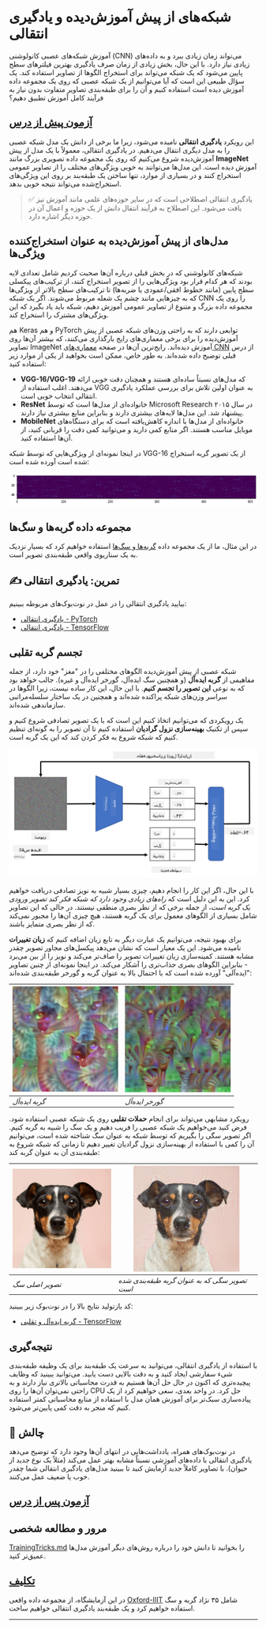 <!--
CO_OP_TRANSLATOR_METADATA:
{
  "original_hash": "178c0b5ee5395733eb18aec51e71a0a9",
  "translation_date": "2025-09-23T12:27:35+00:00",
  "source_file": "lessons/4-ComputerVision/08-TransferLearning/README.md",
  "language_code": "fa"
}
-->
# شبکه‌های از پیش آموزش‌دیده و یادگیری انتقالی

آموزش شبکه‌های عصبی کانولوشنی (CNN) می‌تواند زمان زیادی ببرد و به داده‌های زیادی نیاز دارد. با این حال، بخش زیادی از زمان صرف یادگیری بهترین فیلترهای سطح پایین می‌شود که یک شبکه می‌تواند برای استخراج الگوها از تصاویر استفاده کند. یک سؤال طبیعی این است که آیا می‌توانیم از یک شبکه عصبی که روی یک مجموعه داده آموزش دیده است استفاده کنیم و آن را برای طبقه‌بندی تصاویر متفاوت بدون نیاز به فرآیند کامل آموزش تطبیق دهیم؟

## [آزمون پیش از درس](https://ff-quizzes.netlify.app/en/ai/quiz/15)

این رویکرد **یادگیری انتقالی** نامیده می‌شود، زیرا ما برخی از دانش یک مدل شبکه عصبی را به مدل دیگری انتقال می‌دهیم. در یادگیری انتقالی، معمولاً با یک مدل از پیش آموزش‌دیده شروع می‌کنیم که روی یک مجموعه داده تصویری بزرگ مانند **ImageNet** آموزش دیده است. این مدل‌ها می‌توانند به خوبی ویژگی‌های مختلف را از تصاویر عمومی استخراج کنند و در بسیاری از موارد، تنها ساختن یک طبقه‌بند بر روی این ویژگی‌های استخراج‌شده می‌تواند نتیجه خوبی بدهد.

> ✅ یادگیری انتقالی اصطلاحی است که در سایر حوزه‌های علمی مانند آموزش نیز یافت می‌شود. این اصطلاح به فرآیند انتقال دانش از یک حوزه و اعمال آن در حوزه دیگر اشاره دارد.

## مدل‌های از پیش آموزش‌دیده به عنوان استخراج‌کننده ویژگی‌ها

شبکه‌های کانولوشنی که در بخش قبلی درباره آن‌ها صحبت کردیم شامل تعدادی لایه بودند که هر کدام قرار بود ویژگی‌هایی را از تصویر استخراج کنند، از ترکیب‌های پیکسلی سطح پایین (مانند خطوط افقی/عمودی یا ضربه‌ها) تا ترکیب‌های سطح بالاتر از ویژگی‌ها که به چیزهایی مانند چشم یک شعله مربوط می‌شوند. اگر یک شبکه CNN را روی یک مجموعه داده بزرگ و متنوع از تصاویر عمومی آموزش دهیم، شبکه باید یاد بگیرد که این ویژگی‌های مشترک را استخراج کند.

هم Keras و هم PyTorch توابعی دارند که به راحتی وزن‌های شبکه عصبی از پیش آموزش‌دیده را برای برخی معماری‌های رایج بارگذاری می‌کنند، که بیشتر آن‌ها روی تصاویر ImageNet آموزش دیده‌اند. رایج‌ترین آن‌ها در صفحه [معماری‌های CNN](../07-ConvNets/CNN_Architectures.md) از درس قبلی توضیح داده شده‌اند. به طور خاص، ممکن است بخواهید از یکی از موارد زیر استفاده کنید:

* **VGG-16/VGG-19** که مدل‌های نسبتاً ساده‌ای هستند و همچنان دقت خوبی ارائه می‌دهند. اغلب استفاده از VGG به عنوان اولین تلاش برای بررسی عملکرد یادگیری انتقالی انتخاب خوبی است.
* **ResNet** خانواده‌ای از مدل‌ها است که توسط Microsoft Research در سال ۲۰۱۵ پیشنهاد شد. این مدل‌ها لایه‌های بیشتری دارند و بنابراین منابع بیشتری نیاز دارند.
* **MobileNet** خانواده‌ای از مدل‌ها با اندازه کاهش‌یافته است که برای دستگاه‌های موبایل مناسب هستند. اگر منابع کمی دارید و می‌توانید کمی دقت را قربانی کنید، از آن‌ها استفاده کنید.

در اینجا نمونه‌ای از ویژگی‌هایی که توسط شبکه VGG-16 از یک تصویر گربه استخراج شده است آورده شده است:

![ویژگی‌های استخراج‌شده توسط VGG-16](../../../../../translated_images/features.6291f9c7ba3a0b951af88fc9864632b9115365410765680680d30c927dd67354.fa.png)

## مجموعه داده گربه‌ها و سگ‌ها

در این مثال، ما از یک مجموعه داده [گربه‌ها و سگ‌ها](https://www.microsoft.com/download/details.aspx?id=54765&WT.mc_id=academic-77998-cacaste) استفاده خواهیم کرد که بسیار نزدیک به یک سناریوی واقعی طبقه‌بندی تصویر است.

## ✍️ تمرین: یادگیری انتقالی

بیایید یادگیری انتقالی را در عمل در نوت‌بوک‌های مربوطه ببینیم:

* [یادگیری انتقالی - PyTorch](TransferLearningPyTorch.ipynb)
* [یادگیری انتقالی - TensorFlow](TransferLearningTF.ipynb)

## تجسم گربه تقلبی

شبکه عصبی از پیش آموزش‌دیده الگوهای مختلفی را در "مغز" خود دارد، از جمله مفاهیمی از **گربه ایده‌آل** (و همچنین سگ ایده‌آل، گورخر ایده‌آل و غیره). جالب خواهد بود که به نوعی **این تصویر را تجسم کنیم**. با این حال، این کار ساده نیست، زیرا الگوها در سراسر وزن‌های شبکه پراکنده شده‌اند و همچنین در یک ساختار سلسله‌مراتبی سازماندهی شده‌اند.

یک رویکردی که می‌توانیم اتخاذ کنیم این است که با یک تصویر تصادفی شروع کنیم و سپس از تکنیک **بهینه‌سازی نزول گرادیان** استفاده کنیم تا آن تصویر را به گونه‌ای تنظیم کنیم که شبکه شروع به فکر کردن کند که این یک گربه است.

![حلقه بهینه‌سازی تصویر](../../../../../translated_images/ideal-cat-loop.999fbb8ff306e044f997032f4eef9152b453e6a990e449bbfb107de2493cc37e.fa.png)

با این حال، اگر این کار را انجام دهیم، چیزی بسیار شبیه به نویز تصادفی دریافت خواهیم کرد. این به این دلیل است که *راه‌های زیادی وجود دارد که شبکه فکر کند تصویر ورودی یک گربه است*، از جمله برخی که از نظر بصری منطقی نیستند. در حالی که این تصاویر شامل بسیاری از الگوهای معمول برای یک گربه هستند، هیچ چیزی آن‌ها را مجبور نمی‌کند که از نظر بصری متمایز باشند.

برای بهبود نتیجه، می‌توانیم یک عبارت دیگر به تابع زیان اضافه کنیم که **زیان تغییرات** نامیده می‌شود. این یک معیار است که نشان می‌دهد پیکسل‌های مجاور تصویر چقدر مشابه هستند. کمینه‌سازی زیان تغییرات تصویر را صاف‌تر می‌کند و نویز را از بین می‌برد - بنابراین الگوهای بصری جذاب‌تری را آشکار می‌کند. در اینجا نمونه‌ای از چنین تصاویر "ایده‌آلی" آورده شده است که با احتمال بالا به عنوان گربه و گورخر طبقه‌بندی شده‌اند:

![گربه ایده‌آل](../../../../../translated_images/ideal-cat.203dd4597643d6b0bd73038b87f9c0464322725e3a06ab145d25d4a861c70592.fa.png) | ![گورخر ایده‌آل](../../../../../translated_images/ideal-zebra.7f70e8b54ee15a7a314000bb5df38a6cfe086ea04d60df4d3ef313d046b98a2b.fa.png)
-----|-----
*گربه ایده‌آل* | *گورخر ایده‌آل*

رویکرد مشابهی می‌تواند برای انجام **حملات تقلبی** روی یک شبکه عصبی استفاده شود. فرض کنید می‌خواهیم یک شبکه عصبی را فریب دهیم و یک سگ را شبیه به گربه کنیم. اگر تصویر سگی را بگیریم که توسط شبکه به عنوان سگ شناخته شده است، می‌توانیم آن را کمی با استفاده از بهینه‌سازی نزول گرادیان تغییر دهیم تا زمانی که شبکه شروع به طبقه‌بندی آن به عنوان گربه کند:

![تصویر سگ](../../../../../translated_images/original-dog.8f68a67d2fe0911f33041c0f7fce8aa4ea919f9d3917ec4b468298522aeb6356.fa.png) | ![تصویر سگی که به عنوان گربه طبقه‌بندی شده است](../../../../../translated_images/adversarial-dog.d9fc7773b0142b89752539bfbf884118de845b3851c5162146ea0b8809fc820f.fa.png)
-----|-----
*تصویر اصلی سگ* | *تصویر سگی که به عنوان گربه طبقه‌بندی شده است*

کد بازتولید نتایج بالا را در نوت‌بوک زیر ببینید:

* [گربه ایده‌آل و تقلبی - TensorFlow](AdversarialCat_TF.ipynb)

## نتیجه‌گیری

با استفاده از یادگیری انتقالی، می‌توانید به سرعت یک طبقه‌بند برای یک وظیفه طبقه‌بندی شیء سفارشی ایجاد کنید و به دقت بالایی دست یابید. می‌توانید ببینید که وظایف پیچیده‌تری که اکنون در حال حل آن‌ها هستیم به قدرت محاسباتی بالاتری نیاز دارند و به راحتی نمی‌توان آن‌ها را روی CPU حل کرد. در واحد بعدی، سعی خواهیم کرد از یک پیاده‌سازی سبک‌تر برای آموزش همان مدل با استفاده از منابع محاسباتی کمتر استفاده کنیم که منجر به دقت کمی پایین‌تر می‌شود.

## 🚀 چالش

در نوت‌بوک‌های همراه، یادداشت‌هایی در انتهای آن‌ها وجود دارد که توضیح می‌دهد یادگیری انتقالی با داده‌های آموزشی نسبتاً مشابه بهتر عمل می‌کند (مثلاً یک نوع جدید از حیوان). با تصاویر کاملاً جدید آزمایش کنید تا ببینید مدل‌های یادگیری انتقالی شما چقدر خوب یا ضعیف عمل می‌کنند.

## [آزمون پس از درس](https://ff-quizzes.netlify.app/en/ai/quiz/16)

## مرور و مطالعه شخصی

[TrainingTricks.md](TrainingTricks.md) را بخوانید تا دانش خود را درباره روش‌های دیگر آموزش مدل‌ها عمیق‌تر کنید.

## [تکلیف](lab/README.md)

در این آزمایشگاه، از مجموعه داده واقعی [Oxford-IIIT](https://www.robots.ox.ac.uk/~vgg/data/pets/) شامل ۳۵ نژاد گربه و سگ استفاده خواهیم کرد و یک طبقه‌بند یادگیری انتقالی خواهیم ساخت.

---

